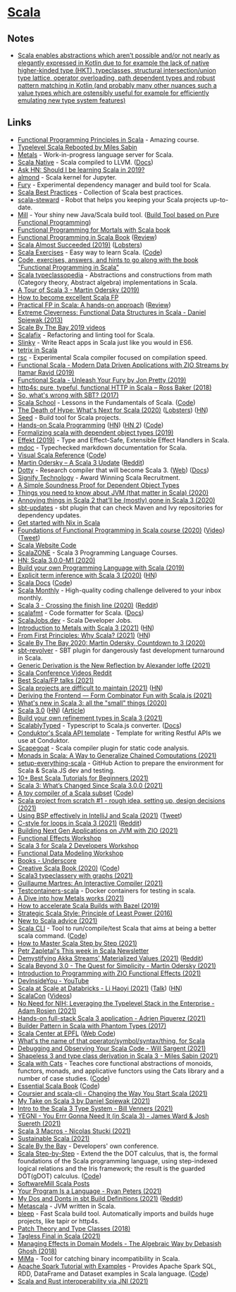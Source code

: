 # [Scala](https://www.scala-lang.org/)

## Notes

- [Scala enables abstractions which aren’t possible and/or not nearly as elegantly expressed in Kotlin due to for example the lack of native higher-kinded type (HKT), typeclasses, structural intersection/union type lattice, operator overloading, path dependent types and robust pattern matching in Kotlin (and probably many other nuances such a value types which are ostensibly useful for example for efficiently emulating new type system features)](https://www.reddit.com/r/scala/comments/ixjjmf/dotty_becomes_scala_3/)

## Links

- [Functional Programming Principles in Scala](https://www.coursera.org/learn/progfun1) - Amazing course.
- [Typelevel Scala Rebooted by Miles Sabin](https://www.youtube.com/watch?v=6H7FsMCuMMk)
- [Metals](https://github.com/scalameta/metals) - Work-in-progress language server for Scala.
- [Scala Native](https://github.com/scala-native/scala-native) - Scala compiled to LLVM. ([Docs](http://scala-native.org/))
- [Ask HN: Should I be learning Scala in 2019?](https://news.ycombinator.com/item?id=19011777)
- [almond](https://github.com/almond-sh/almond) - Scala kernel for Jupyter.
- [Fury](https://github.com/propensive/fury) - Experimental dependency manager and build tool for Scala.
- [Scala Best Practices](https://github.com/alexandru/scala-best-practices) - Collection of Scala best practices.
- [scala-steward](https://github.com/fthomas/scala-steward) - Robot that helps you keeping your Scala projects up-to-date.
- [Mill](https://github.com/lihaoyi/mill) - Your shiny new Java/Scala build tool. ([Build Tool based on Pure Functional Programming](https://www.youtube.com/watch?v=j6uThGxx-18))
- [Functional Programming for Mortals with Scala book](https://leanpub.com/fpmortals/read)
- [Functional Programming in Scala Book](https://www.manning.com/books/functional-programming-in-scala) ([Review](https://www.youtube.com/watch?v=SehqPOijwUg))
- [Scala Almost Succeeded (2019)](https://medium.com/@fommil/scala-almost-succeeded-c3b1028b02c5) ([Lobsters](https://lobste.rs/s/ku13t3/scala_almost_succeeded))
- [Scala Exercises](https://www.scala-exercises.org/) - Easy way to learn Scala. ([Code](https://github.com/scala-exercises/scala-exercises))
- [Code, exercises, answers, and hints to go along with the book "Functional Programming in Scala"](https://github.com/fpinscala/fpinscala)
- [Scala typeclassopedia](https://github.com/lemastero/scala_typeclassopedia) - Abstractions and constructions from math (Category theory, Abstract algebra) implementations in Scala.
- [A Tour of Scala 3 - Martin Odersky (2019)](https://www.youtube.com/watch?v=_Rnrx2lo9cw)
- [How to become excellent Scala FP](https://twitter.com/jdegoes/status/1095416683571728384)
- [Practical FP in Scala: A hands-on approach](https://leanpub.com/pfp-scala) ([Review](https://www.youtube.com/watch?v=fyy2XZ0xyP4))
- [Extreme Cleverness: Functional Data Structures in Scala - Daniel Spiewak (2013)](https://www.youtube.com/watch?v=pNhBQJN44YQ)
- [Scale By The Bay 2019 videos](https://www.youtube.com/watch?v=1WVjkP_G2cA&list=PLNESult6cnOlb1BAO4o2T3DdNbMnCpTjp)
- [Scalafix](https://github.com/scalacenter/scalafix) - Refactoring and linting tool for Scala.
- [Slinky](https://slinky.dev/) - Write React apps in Scala just like you would in ES6.
- [tetrix in Scala](http://eed3si9n.com/tetrix-in-scala/)
- [rsc](https://github.com/twitter/rsc) - Experimental Scala compiler focused on compilation speed.
- [Functional Scala - Modern Data Driven Applications with ZIO Streams by Itamar Ravid (2019)](https://www.youtube.com/watch?v=bbss7elSfxs)
- [Functional Scala - Unleash Your Fury by Jon Pretty (2019)](https://www.youtube.com/watch?v=PHjAKgdUMWI&list=PLjtl9Y7VJMWtZz3g0LjMhO54_KBL8Tfwl&index=8&t=0s)
- [http4s: pure, typeful, functional HTTP in Scala – Ross Baker (2018)](https://www.youtube.com/watch?v=urdtmx4h5LE)
- [So, what's wrong with SBT? (2017)](http://www.lihaoyi.com/post/SowhatswrongwithSBT.html)
- [Scala School](http://twitter.github.io/scala_school/) - Lessons in the Fundamentals of Scala. ([Code](https://github.com/twitter/scala_school))
- [The Death of Hype: What's Next for Scala (2020)](http://www.lihaoyi.com/post/TheDeathofHypeWhatsNextforScala.html) ([Lobsters](https://lobste.rs/s/5m7mtd/death_hype_what_s_next_for_scala)) ([HN](https://news.ycombinator.com/item?id=22830779))
- [Seed](https://github.com/tindzk/seed) - Build tool for Scala projects.
- [Hands-on Scala Programming](https://www.handsonscala.com/) ([HN](https://news.ycombinator.com/item?id=22914610)) ([HN 2](https://news.ycombinator.com/item?id=23421582)) ([Code](https://github.com/handsonscala/handsonscala))
- [Formalizing scala with dependent object types (2019)](https://uwspace.uwaterloo.ca/bitstream/handle/10012/15322/Rapoport_Marianna.pdf?sequence=7&isAllowed=y)
- [Effekt (2019)](http://ps.informatik.uni-tuebingen.de/publications/brachthaeuser19effekt.pdf) - Type and Effect-Safe, Extensible Effect Handlers in Scala.
- [mdoc](https://github.com/scalameta/mdoc) - Typechecked markdown documentation for Scala.
- [Visual Scala Reference](https://superruzafa.github.io/visual-scala-reference/) ([Code](https://github.com/superruzafa/visual-scala-reference))
- [Martin Odersky – A Scala 3 Update](https://www.youtube.com/watch?v=Z0w_pITUTyU) ([Reddit](https://www.reddit.com/r/scala/comments/hngs27/martin_odersky_a_scala_3_update/))
- [Dotty](https://github.com/lampepfl/dotty) - Research compiler that will become Scala 3. ([Web](https://dotty.epfl.ch/)) ([Docs](https://dotty.epfl.ch/docs/index.html))
- [Signify Technology](https://www.signifytechnology.com/) - Award Winning Scala Recruitment.
- [A Simple Soundness Proof for Dependent Object Types](https://arxiv.org/pdf/1706.03814.pdf)
- [Things you need to know about JVM (that matter in Scala) (2020)](https://leanpub.com/jvm-scala-book)
- [Annoying things in Scala 2 that’ll be (mostly) gone in Scala 3 (2020)](https://blog.softwaremill.com/annoying-things-in-scala-2-thatll-be-mostly-gone-in-scala-3-e1479a6d855c)
- [sbt-updates](https://github.com/rtimush/sbt-updates) - sbt plugin that can check Maven and Ivy repositories for dependency updates.
- [Get started with Nix in Scala](https://github.com/gvolpe/sbt-nix.g8)
- [Foundations of Functional Programming in Scala course (2020)](https://www.fp-tower.com/courses/foundations) ([Video](https://www.youtube.com/watch?v=OdPaWmRnAc4)) ([Tweet](https://twitter.com/JulienTruffaut/status/1318459887144361986))
- [Scala Website Code](https://github.com/scala/scala-lang)
- [ScalaZONE](https://scala.zone/) - Scala 3 Programming Language Courses.
- [HN: Scala 3.0.0-M1 (2020)](https://news.ycombinator.com/item?id=24986396)
- [Build your own Programming Language with Scala (2019)](https://www.lihaoyi.com/post/BuildyourownProgrammingLanguagewithScala.html)
- [Explicit term inference with Scala 3 (2020)](https://www.scala-lang.org/2020/11/06/explicit-term-inference-in-scala-3.html) ([HN](https://news.ycombinator.com/item?id=25031870))
- [Scala Docs](https://docs.scala-lang.org/) ([Code](https://github.com/scala/docs.scala-lang))
- [Scala Monthly](https://scalamonthly.com/) - High-quality coding challenge delivered to your inbox monthly.
- [Scala 3 - Crossing the finish line (2020)](https://www.scala-lang.org/blog/2020/12/15/scala-3-crossing-the-finish-line.html) ([Reddit](https://www.reddit.com/r/scala/comments/ke9p82/scala_3_crossing_the_finish_line/gg2woqv/))
- [scalafmt](https://github.com/scalameta/scalafmt) - Code formatter for Scala. ([Docs](https://scalameta.org/scalafmt/docs/installation.html))
- [ScalaJobs.dev](https://scalajobs.dev/) - Scala Developer Jobs.
- [Introduction to Metals with Scala 3 (2021)](https://medium.com/virtuslab/introduction-to-metals-with-scala-3-79ebf3120a95) ([HN](https://news.ycombinator.com/item?id=26012593))
- [From First Principles: Why Scala? (2021)](https://www.lihaoyi.com/post/FromFirstPrinciplesWhyScala.html) ([HN](https://news.ycombinator.com/item?id=26101435))
- [Scale By The Bay 2020: Martin Odersky, Countdown to 3 (2020)](https://www.youtube.com/watch?v=J-KDLrdlg78)
- [sbt-revolver](https://github.com/spray/sbt-revolver) - SBT plugin for dangerously fast development turnaround in Scala.
- [Generic Derivation is the New Reflection by Alexander Ioffe (2021)](https://www.youtube.com/watch?v=E9L1-rkYPng)
- [Scala Conference Videos Reddit](https://www.reddit.com/r/ScalaConferenceVideos/)
- [Best Scala/FP talks (2021)](https://www.reddit.com/r/scala/comments/m5sxk1/best_scalafp_talks/)
- [Scala projects are difficult to maintain (2021)](https://mungingdata.com/scala/maintenance-nightmare-upgrade/) ([HN](https://news.ycombinator.com/item?id=26539508))
- [Deriving the Frontend — Form Combinator Fun with Scala.js (2021)](https://www.youtube.com/watch?v=JHriftPO62I)
- [What's new in Scala 3: all the "small" things (2020)](https://www.youtube.com/watch?v=GCuskYmhvAc)
- [Scala 3.0](https://github.com/lampepfl/dotty/releases/tag/3.0.0) ([HN](https://news.ycombinator.com/item?id=27151732)) ([Article](https://www.scala-lang.org/blog/2021/05/14/scala3-is-here.html))
- [Build your own refinement types in Scala 3 (2021)](https://msitko.pl/blog/build-your-own-refinement-types-in-scala3.html)
- [ScalablyTyped](https://github.com/ScalablyTyped/Converter) - Typescript to Scala.js converter. ([Docs](https://scalablytyped.org/docs/readme.html))
- [Conduktor's Scala API template](https://github.com/conduktor/scala-api-template) - Template for writing Restful APIs we use at Conduktor.
- [Scapegoat](https://github.com/scapegoat-scala/scapegoat) - Scala compiler plugin for static code analysis.
- [Monads in Scala: A Way to Generalize Chained Computations (2021)](https://www.youtube.com/watch?v=a0C-RrncrYA)
- [setup-everything-scala](https://github.com/japgolly/setup-everything-scala) - GitHub Action to prepare the environment for Scala & Scala.JS dev and testing.
- [10+ Best Scala Tutorials for Beginners (2021)](https://medium.com/quick-code/top-tutorials-to-learn-scala-3a221bf4ef85)
- [Scala 3: What’s Changed Since Scala 3.0.0 (2021)](https://medium.com/scala-3/scala-3-whats-changed-since-scala-3-0-0-be0830c059f5)
- [A toy compiler of a Scala subset](https://mykolav.github.io/coollang-2020-fs/) ([Code](https://github.com/mykolav/coollang-2020-fs))
- [Scala project from scratch #1 - rough idea, setting up, design decisions (2021)](https://www.youtube.com/watch?v=EIE-6gx_qi0)
- [Using BSP effectively in IntelliJ and Scala (2021)](https://hmemcpy.com/2021/09/bsp-and-intellij/) ([Tweet](https://twitter.com/hmemcpy/status/1439862579682217984))
- [C-style for loops in Scala 3 (2021)](https://august.nagro.us/scala-for-loop.html) ([Reddit](https://www.reddit.com/r/scala/comments/ps8u5h/fast_cstyle_for_loops_in_scala_3/))
- [Building Next Gen Applications on JVM with ZIO (2021)](https://www.capitalone.com/tech/software-engineering/building-on-jvm-with-zio/)
- [Functional Effects Workshop](https://github.com/jdegoes/functional-effects)
- [Scala 3 for Scala 2 Developers Workshop](https://github.com/jdegoes/scala3-for-scala2-developers)
- [Functional Data Modeling Workshop](https://github.com/jdegoes/functional-data-modeling)
- [Books - Underscore](https://underscore.io/books/)
- [Creative Scala Book (2020)](https://www.creativescala.org/creative-scala.html) ([Code](https://github.com/creativescala/creative-scala))
- [Scala3 typeclassery with graphs (2021)](https://fabianmurariu.github.io/posts/scala3-typeclassery-graphs/)
- [Guillaume Martres: An Interactive Compiler (2021)](https://open.spotify.com/episode/0qgBKpc78aBMldBdANoqnR)
- [Testcontainers-scala](https://github.com/testcontainers/testcontainers-scala) - Docker containers for testing in scala.
- [A Dive into how Metals works (2021)](https://www.youtube.com/watch?v=fpzN_vTBy18)
- [How to accelerate Scala Builds with Bazel (2019)](https://databricks.com/blog/2019/02/27/speedy-scala-builds-with-bazel-at-databricks.html)
- [Strategic Scala Style: Principle of Least Power (2016)](https://www.lihaoyi.com/post/StrategicScalaStylePrincipleofLeastPower.html)
- [New to Scala advice (2021)](https://www.reddit.com/r/scala/comments/q85nu1/new_to_scala/)
- [Scala CLI](https://scala-cli.virtuslab.org/) - Tool to run/compile/test Scala that aims at being a better scala command. ([Code](https://github.com/VirtusLab/scala-cli))
- [How to Master Scala Step by Step (2021)](https://scalac.io/blog/scala-isnt-hard-how-to-master-scala-step-by-step/)
- [Petr Zapletal's This week in Scala Newsletter](https://petr-zapletal.medium.com/)
- [Demystifying Akka Streams' Materialized Values (2021)](http://nivox.github.io/posts/akka-stream-materialized-values/) ([Reddit](https://www.reddit.com/r/scala/comments/qja6m6/demystifying_akka_streams_materialized_values/))
- [Scala Beyond 3.0 - The Quest for Simplicity - Martin Odersky (2021)](https://www.youtube.com/watch?v=NXTjnowBx-c)
- [Introduction to Programming with ZIO Functional Effects (2021)](https://scalac.io/blog/introduction-to-programming-with-zio-functional-effects/)
- [DevInsideYou - YouTube](https://www.youtube.com/c/DevInsideYou/playlists)
- [Scala at Scale at Databricks - Li Haoyi (2021)](https://databricks.com/blog/2021/12/03/scala-at-scale-at-databricks.html) ([Talk](https://www.youtube.com/watch?app=desktop&v=UiN6yZPAYww)) ([HN](https://news.ycombinator.com/item?id=29505512))
- [ScalaCon](http://www.scalacon.org/) ([Videos](https://www.youtube.com/channel/UCEvZRFnLl65Dg1sMgb8yIBQ/videos))
- [No Need for NIH: Leveraging the Typelevel Stack in the Enterprise - Adam Rosien (2021)](https://www.youtube.com/watch?v=KjDG9c5zuKs)
- [Hands-on full-stack Scala 3 application - Adrien Piquerez (2021)](https://www.youtube.com/watch?v=Gs-sMpUZiEo)
- [Builder Pattern in Scala with Phantom Types (2017)](https://medium.com/@maximilianofelice/builder-pattern-in-scala-with-phantom-types-3e29a167e863)
- [Scala Center at EPFL](https://scala.epfl.ch/) ([Web Code](https://github.com/scala/scala.epfl.ch))
- [What's the name of that operator/symbol/syntax/thing, for Scala](https://github.com/andyscott/scala-whats-that-called)
- [Debugging and Observing Your Scala Code - Will Sargent (2021)](https://www.youtube.com/watch?v=wPpyWz2zEmM)
- [Shapeless 3 and type class derivation in Scala 3 - Miles Sabin (2021)](https://www.youtube.com/watch?v=CFyypCbLRAo)
- [Scala with Cats](https://www.scalawithcats.com/) - Teaches core functional abstractions of monoids, functors, monads, and applicative functors using the Cats library and a number of case studies. ([Code](https://github.com/scalawithcats/scala-with-cats))
- [Essential Scala Book](https://underscore.io/books/essential-scala/) ([Code](https://github.com/underscoreio/essential-scala))
- [Coursier and scala-cli - Changing the Way You Start Scala (2021)](https://www.tooling-talks.com/episode-7)
- [My Take on Scala 3 by Daniel Spiewak (2021)](https://www.youtube.com/watch?v=uonhcMvfT1E)
- [Intro to the Scala 3 Type System - Bill Venners (2021)](https://www.youtube.com/watch?v=vuTFg5g_f6w)
- [YEGNI - You Errr Gonna Need It (in Scala 3) - James Ward & Josh Suereth (2021)](https://www.youtube.com/watch?v=ZGD00jcMKnY)
- [Scala 3 Macros - Nicolas Stucki (2021)](https://www.youtube.com/watch?v=BbTZi8siN28)
- [Sustainable Scala (2021)](https://www.scala-lang.org/blog/2021/12/14/sustainable-scala.html)
- [Scale By the Bay](https://www.scale.bythebay.io/) - Developers' own conference.
- [Scala Step-by-Step](https://dot-iris.github.io/) - Extend the the DOT calculus, that is, the formal foundations of the Scala programming language, using step-indexed logical relations and the Iris framework; the result is the guarded DOT(gDOT) calculus. ([Code](https://github.com/Blaisorblade/dot-iris))
- [SoftwareMill Scala Posts](https://softwaremill.com/blog/#tags=scala)
- [Your Program Is a Language - Ryan Peters (2021)](https://www.youtube.com/watch?v=7kYqH5XTP18)
- [My Dos and Donts in sbt Build Definitions (2021)](https://www.chris-kipp.io/blog/my-dos-and-donts-in-sbt-build-definitions) ([Reddit](https://www.reddit.com/r/scala/comments/rjyse0/my_dos_and_donts_in_sbt_build_definitions/))
- [Metascala](https://github.com/lihaoyi/Metascala) - JVM written in Scala.
- [bleep](https://github.com/oyvindberg/bleep) - Fast Scala build tool. Automatically imports and builds huge projects, like tapir or http4s.
- [Patch Theory and Type Classes (2018)](https://blog.gnieh.org/posts/2018/03/17/patch-theory-and-typeclasses/)
- [Tagless Final in Scala (2021)](https://www.youtube.com/watch?v=m3Qh-MmWpbM)
- [Managing Effects in Domain Models - The Algebraic Way by Debasish Ghosh (2018)](https://www.youtube.com/watch?v=wmrbVjjBRXM)
- [MiMa](https://github.com/lightbend/mima) - Tool for catching binary incompatibility in Scala.
- [Apache Spark Tutorial with Examples](https://sparkbyexamples.com/) - Provides Apache Spark SQL, RDD, DataFrame and Dataset examples in Scala language. ([Code](https://github.com/spark-examples/spark-scala-examples))
- [Scala and Rust interoperability via JNI (2021)](https://engineering.avast.io/scala-and-rust-interoperability-via-jni/)
